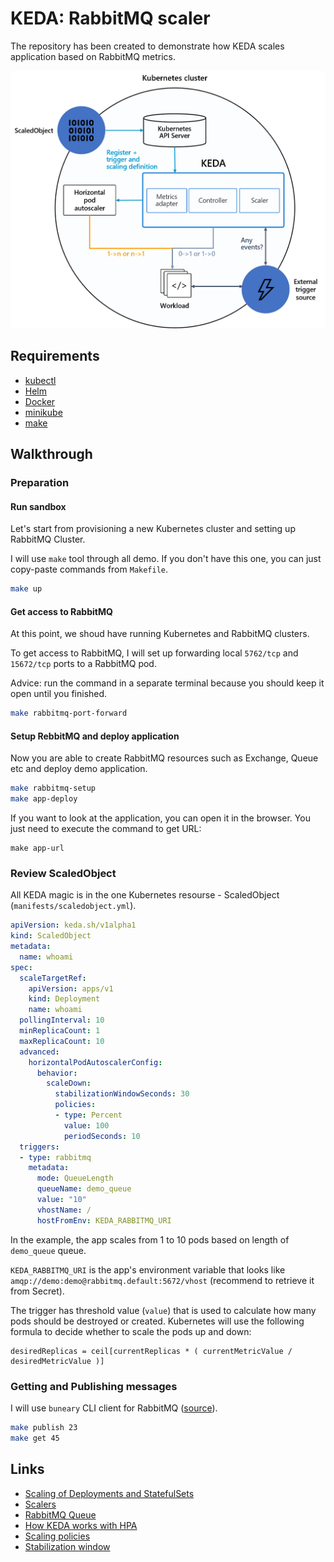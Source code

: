 # KEDA: RabbitMQ scaler

The repository has been created to demonstrate how KEDA scales application based on RabbitMQ metrics.

![KEDA Architecture](docs/keda-arch.png)


## Requirements

- [kubectl](https://kubernetes.io/docs/tasks/tools/#kubectl)
- [Helm](https://helm.sh/)
- [Docker](https://www.docker.com/)
- [minikube](https://minikube.sigs.k8s.io/docs/start/)
- [make](https://man7.org/linux/man-pages/man1/make.1.html)


## Walkthrough

### Preparation

#### Run sandbox

Let's start from provisioning a new Kubernetes cluster and setting up RabbitMQ Cluster.

I will use `make` tool through all demo. If you don't have this one, you can just copy-paste commands from `Makefile`.

```sh
make up
```

#### Get access to RabbitMQ

At this point, we shoud have running Kubernetes and RabbitMQ clusters.

To get access to RabbitMQ, I will set up forwarding local `5762/tcp` and `15672/tcp` ports to a RabbitMQ pod.

Advice: run the command in a separate terminal because you should keep it open until you finished.

```sh
make rabbitmq-port-forward
```

#### Setup RebbitMQ and deploy application

Now you are able to create RabbitMQ resources such as Exchange, Queue etc and deploy demo application.

```sh
make rabbitmq-setup
make app-deploy
```

If you want to look at the application, you can open it in the browser. You just need to execute the command to get URL:

```
make app-url
```

### Review ScaledObject

All KEDA magic is in the one Kubernetes resourse - ScaledObject (`manifests/scaledobject.yml`).

```yaml
apiVersion: keda.sh/v1alpha1
kind: ScaledObject
metadata:
  name: whoami
spec:
  scaleTargetRef:
    apiVersion: apps/v1
    kind: Deployment
    name: whoami
  pollingInterval: 10
  minReplicaCount: 1
  maxReplicaCount: 10
  advanced:
    horizontalPodAutoscalerConfig:
      behavior:
        scaleDown:
          stabilizationWindowSeconds: 30
          policies:
          - type: Percent
            value: 100
            periodSeconds: 10
  triggers:
  - type: rabbitmq
    metadata:
      mode: QueueLength
      queueName: demo_queue
      value: "10"
      vhostName: /
      hostFromEnv: KEDA_RABBITMQ_URI
```

In the example, the app scales from 1 to 10 pods based on length of `demo_queue` queue.

`KEDA_RABBITMQ_URI` is the app's environment variable that looks like `amqp://demo:demo@rabbitmq.default:5672/vhost` (recommend to retrieve it from Secret).

The trigger has threshold value (`value`) that is used to calculate how many pods should be destroyed or created. Kubernetes will use the following formula to decide whether to scale the pods up and down:

```
desiredReplicas = ceil[currentReplicas * ( currentMetricValue / desiredMetricValue )]
```

### Getting and Publishing messages

I will use `buneary` CLI client for RabbitMQ ([source](https://github.com/dominikbraun/buneary)).

```sh
make publish 23
make get 45
```


## Links

- [Scaling of Deployments and StatefulSets](https://keda.sh/docs/2.6/concepts/scaling-deployments)
- [Scalers](https://keda.sh/docs/2.6/scalers)
- [RabbitMQ Queue](https://keda.sh/docs/2.6/scalers/rabbitmq-queue)
- [How KEDA works with HPA](https://github.com/kedacore/keda/blob/main/CREATE-NEW-SCALER.md#getmetricspecforscaling)
- [Scaling policies](https://kubernetes.io/docs/tasks/run-application/horizontal-pod-autoscale/#scaling-policies)
- [Stabilization window](https://kubernetes.io/docs/tasks/run-application/horizontal-pod-autoscale/#stabilization-window)
